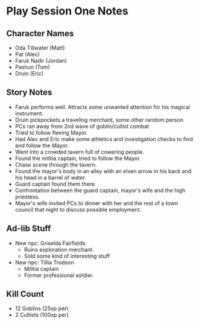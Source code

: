 # Play Session One Notes

## Character Names
* Oda Tillwater (Matt)
* Pat (Alec)
* Faruk Nadir (Jordan)
* Pashun (Tom)
* Druin (Eric)

## Story Notes
* Faruk performs well. Attracts some unwanted attention for his magical instrument.
* Druin pickpockets a traveling merchant, some other random person
* PCs ran away from 2nd wave of goblin/cultist combat
* Tried to follow fleeing Mayor.
* Had Alec and Eric make some athletics and investigation checks to find and follow the Mayor.
* Went into a crowded tavern full of cowering people.
* Found the militia captain, tried to follow the Mayor.
* Chase scene through the tavern.
* Found the mayor's body in an alley with an elven arrow in his back and his head in a barrel of water.
* Guard captain found them there.
* Confrontation between the guard captain, mayor's wife and the high priestess.
* Mayor's wife invited PCs to dinner with her and the rest of a town council that night to discuss possible employment.

## Ad-lib Stuff
* New npc: Griselda Fairfields
	* Ruins exploration merchant.
	* Sold some kind of interesting stuff
* New npc: Tillia Trodson
	* Militia captain
	* Former professional soldier.

## Kill Count
* 12 Goblins (25xp per)
* 2 Cultists (100xp per)